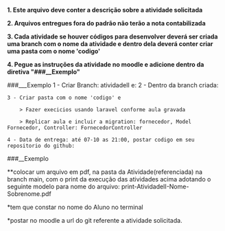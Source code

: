 **1. Este arquivo deve conter a descrição sobre a atividade solicitada**

**2. Arquivos entregues fora do padrão não terão a nota contabilizada**

**3. Cada atividade se houver códigos para desenvolver deverá ser
criada uma branch com o nome da atividade e dentro dela deverá conter criar uma pasta com o nome 'codigo'**

**4. Pegue as instruções da atividade no moodle e adicione dentro da diretiva "###__Exemplo"**

###___Exemplo
    1 - Criar Branch: atividadeII e:
    2 - Dentro da branch criada: 

    3 - Criar pasta com o nome 'codigo' e

        > Fazer execicios usando laravel conforme aula gravada

        > Replicar aula e incluir a migration: fornecedor, Model Fornecedor, Controller: FornecedorController

    4 - Data de entrega: até 07-10 as 21:00, postar codigo em seu repositorio do github:
###__Exemplo


**colocar um arquivo em pdf, na pasta da Atividade(referenciada) na branch main, com o print da execução das atividades acima adotando o seguinte modelo para nome do arquivo: print-AtividadeII-Nome-Sobrenome.pdf 

*tem que constar no nome do Aluno no terminal

*postar no moodle a url do git referente a atividade solicitada.


